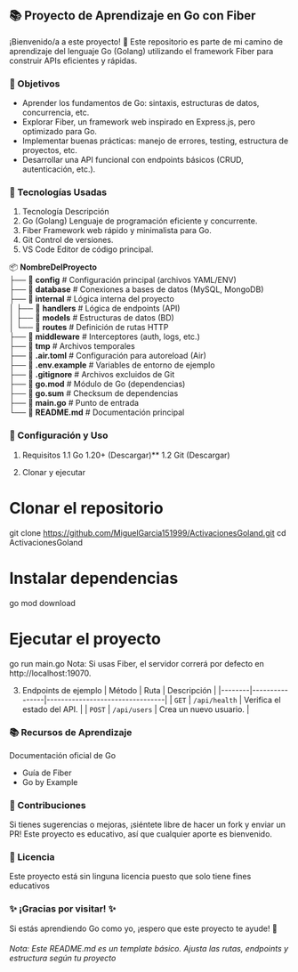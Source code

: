 
## 📚 Proyecto de Aprendizaje en Go con Fiber

¡Bienvenido/a a este proyecto! 👋 Este repositorio es parte de mi camino de aprendizaje del lenguaje Go (Golang) utilizando el framework Fiber para construir APIs eficientes y rápidas.
### 📌 Objetivos

- Aprender los fundamentos de Go: sintaxis, estructuras de datos, concurrencia, etc.
- Explorar Fiber, un framework web inspirado en Express.js, pero optimizado para Go.
- Implementar buenas prácticas: manejo de errores, testing, estructura de proyectos, etc.
- Desarrollar una API funcional con endpoints básicos (CRUD, autenticación, etc.).
### 🚀 Tecnologías Usadas

1. Tecnología Descripción
2. Go (Golang) Lenguaje de programación eficiente y concurrente.
3. Fiber Framework web rápido y minimalista para Go.
4. Git Control de versiones.
5. VS Code Editor de código principal.

📦 **NombreDelProyecto**  
├── 📂 **config**           # Configuración principal (archivos YAML/ENV)  
├── 📂 **database**         # Conexiones a bases de datos (MySQL, MongoDB)  
├── 📂 **internal**         # Lógica interna del proyecto  
│   ├── 📂 **handlers**     # Lógica de endpoints (API)  
│   ├── 📂 **models**       # Estructuras de datos (BD)  
│   └── 📂 **routes**       # Definición de rutas HTTP  
├── 📂 **middleware**       # Interceptores (auth, logs, etc.)  
├── 📂 **tmp**              # Archivos temporales  
├── 📄 **.air.toml**        # Configuración para autoreload (Air)  
├── 📄 **.env.example**     # Variables de entorno de ejemplo  
├── 📄 **.gitignore**       # Archivos excluidos de Git  
├── 📄 **go.mod**           # Módulo de Go (dependencias)  
├── 📄 **go.sum**           # Checksum de dependencias  
├── 📄 **main.go**          # Punto de entrada  
└── 📄 **README.md**        # Documentación principal  

### 🔧 Configuración y Uso
1. Requisitos
    1.1 Go 1.20+ (Descargar)**
    1.2 Git (Descargar)

2. Clonar y ejecutar

# Clonar el repositorio
git clone https://github.com/MiguelGarcia151999/ActivacionesGoland.git
cd ActivacionesGoland

# Instalar dependencias
go mod download

# Ejecutar el proyecto
go run main.go
Nota: Si usas Fiber, el servidor correrá por defecto en http://localhost:19070.

3. Endpoints de ejemplo
| Método | Ruta           | Descripción                     |
|--------|----------------|---------------------------------|
| `GET`  | `/api/health`  | Verifica el estado del API.     |
| `POST` | `/api/users`   | Crea un nuevo usuario.          |


### 📚 Recursos de Aprendizaje
Documentación oficial de Go

* Guía de Fiber
* Go by Example

### 🤝 Contribuciones
Si tienes sugerencias o mejoras, ¡siéntete libre de hacer un fork y enviar un PR! Este proyecto es educativo, así que cualquier aporte es bienvenido.

### 📜 Licencia
Este proyecto está sin linguna licencia puesto que solo tiene fines educativos

### ✨ ¡Gracias por visitar! ✨
Si estás aprendiendo Go como yo, ¡espero que este proyecto te ayude! 🚀

###### Nota: Este README.md es un template básico. Ajusta las rutas, endpoints y estructura según tu proyecto
